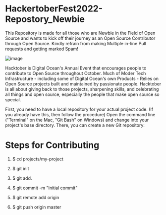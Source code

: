 # HackertoberFest2022-Repostory_Newbie
This Repository is made for all those who are Newbie in the Field of Open Source and wants to kick off their journey as an Open Source Contributor through Open Source. Kindly refrain from making Multiple in-line Pull requests and getting marked Spam!

![image](https://user-images.githubusercontent.com/83905981/193395333-8f63875b-f578-4371-8376-56279e3bc46f.png)

Hacktober is Digital Ocean's Annual Event that encourages people to contribute to Open Source throughout October. Much of Moder Tech Infrastructure - including some of Digital Ocean's own Products - Relies on Open Source projects built and maintained by passionate people. Hacktober is all about giving back to those projects, sharpening skills, and celebrating all things and open source, especially the people that make open source so special.

First, you need to have a local repository for your actual project code. (If you already have this, then follow the procedure) Open the command line ("Terminal" on the Mac, "Git Bash" on Windows) and change into your project's base directory. There, you can create a new Git repository:

# Steps for Contributing

1. $ cd projects/my-project

2. $ git init

3. $ git add.

4. $ git commit -m "Initial commit"

5. $ git remote add origin

6. $ git push origin master

